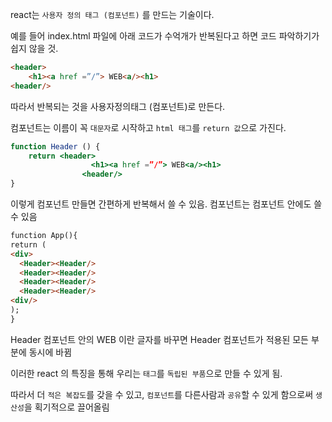 react는 `사용자 정의 태그 (컴포넌트)` 를 만드는 기술이다.

예를 들어 index.html 파일에 아래 코드가 수억개가 반복된다고 하면 코드 파악하기가 쉽지 않을 것.

```html
<header>
	<h1><a href =”/”> WEB<a/><h1>
<header/>
```

따라서 반복되는 것을 사용자정의태그 (컴포넌트)로 만든다. 

컴포넌트는 이름이 꼭 `대문자`로 시작하고 `html 태그`를 `return 값`으로 가진다.

```jsx
function Header () {
	return <header>
                  <h1><a href =”/”> WEB<a/><h1>
                <header/>
}
```

이렇게 컴포넌트 만들면  간편하게 반복해서 쓸 수 있음. 컴포넌트는 컴포넌트 안에도 쓸 수 있음

```html
function App(){
return (
<div>
  <Header><Header/>
  <Header><Header/>
  <Header><Header/>
  <Header><Header/>
<div/>
);
}
```

Header 컴포넌트 안의 WEB 이란 글자를 바꾸면  Header 컴포넌트가 적용된 모든 부분에 동시에 바뀜

이러한 react 의 특징을 통해 우리는 `태그`를 `독립된 부품`으로 만들 수 있게 됨. 

따라서 더 `적은 복잡도`를 갖을 수 있고, `컴포넌트`를 다른사람과 `공유`할 수 있게 함으로써 `생산성`을 획기적으로 끌어올림
